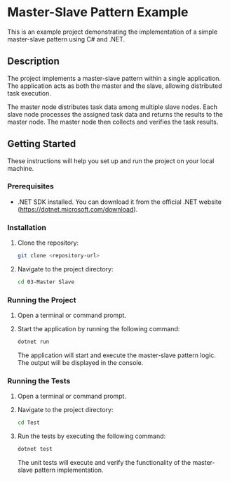 # Master-Slave Pattern Example

This is an example project demonstrating the implementation of a simple master-slave pattern using C# and .NET.

## Description

The project implements a master-slave pattern within a single application. The application acts as both the master and the slave, allowing distributed task execution.

The master node distributes task data among multiple slave nodes. Each slave node processes the assigned task data and returns the results to the master node. The master node then collects and verifies the task results.



## Getting Started

These instructions will help you set up and run the project on your local machine.

### Prerequisites

- .NET SDK installed. You can download it from the official .NET website (https://dotnet.microsoft.com/download).

### Installation

1. Clone the repository:

   ```bash
   git clone <repository-url>
   ```

2. Navigate to the project directory:

   ```bash
   cd 03-Master Slave
   ```

### Running the Project

1. Open a terminal or command prompt.

2. Start the application by running the following command:

   ```bash
   dotnet run
   ```

   The application will start and execute the master-slave pattern logic. The output will be displayed in the console.



### Running the Tests

1. Open a terminal or command prompt.

2. Navigate to the project directory:

   ```bash
   cd Test
   ```

3. Run the tests by executing the following command:

   ```bash
   dotnet test
   ```

   The unit tests will execute and verify the functionality of the master-slave pattern implementation.

